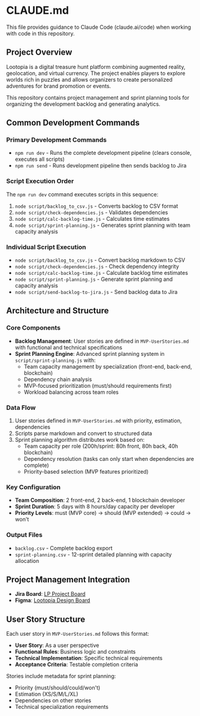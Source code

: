 # CLAUDE.md

This file provides guidance to Claude Code (claude.ai/code) when working with code in this repository.

## Project Overview

Lootopia is a digital treasure hunt platform combining augmented reality, geolocation, and virtual currency. The project enables players to explore worlds rich in puzzles and allows organizers to create personalized adventures for brand promotion or events.

This repository contains project management and sprint planning tools for organizing the development backlog and generating analytics.

## Common Development Commands

### Primary Development Commands
- `npm run dev` - Runs the complete development pipeline (clears console, executes all scripts)
- `npm run send` - Runs development pipeline then sends backlog to Jira

### Script Execution Order
The `npm run dev` command executes scripts in this sequence:
1. `node script/backlog_to_csv.js` - Converts backlog to CSV format
2. `node script/check-dependencies.js` - Validates dependencies 
3. `node script/calc-backlog-time.js` - Calculates time estimates
4. `node script/sprint-planning.js` - Generates sprint planning with team capacity analysis

### Individual Script Execution
- `node script/backlog_to_csv.js` - Convert backlog markdown to CSV
- `node script/check-dependencies.js` - Check dependency integrity
- `node script/calc-backlog-time.js` - Calculate backlog time estimates
- `node script/sprint-planning.js` - Generate sprint planning and capacity analysis
- `node script/send-backlog-to-jira.js` - Send backlog data to Jira

## Architecture and Structure

### Core Components
- **Backlog Management**: User stories are defined in `MVP-UserStories.md` with functional and technical specifications
- **Sprint Planning Engine**: Advanced sprint planning system in `script/sprint-planning.js` with:
  - Team capacity management by specialization (front-end, back-end, blockchain)
  - Dependency chain analysis 
  - MVP-focused prioritization (must/should requirements first)
  - Workload balancing across team roles

### Data Flow
1. User stories defined in `MVP-UserStories.md` with priority, estimation, dependencies
2. Scripts parse markdown and convert to structured data
3. Sprint planning algorithm distributes work based on:
   - Team capacity per role (200h/sprint: 80h front, 80h back, 40h blockchain)
   - Dependency resolution (tasks can only start when dependencies are complete)
   - Priority-based selection (MVP features prioritized)

### Key Configuration
- **Team Composition**: 2 front-end, 2 back-end, 1 blockchain developer
- **Sprint Duration**: 5 days with 8 hours/day capacity per developer
- **Priority Levels**: must (MVP core) → should (MVP extended) → could → won't

### Output Files
- `backlog.csv` - Complete backlog export
- `sprint-planning.csv` - 12-sprint detailed planning with capacity allocation

## Project Management Integration

- **Jira Board**: [LP Project Board](https://supdevinci-po.atlassian.net/jira/software/projects/LP/boards/39)
- **Figma**: [Lootopia Design Board](https://www.figma.com/board/0ewK97NYcmYfjvC4AgAEdt/Lootopia)

## User Story Structure

Each user story in `MVP-UserStories.md` follows this format:
- **User Story**: As a user perspective
- **Functional Rules**: Business logic and constraints  
- **Technical Implementation**: Specific technical requirements
- **Acceptance Criteria**: Testable completion criteria

Stories include metadata for sprint planning:
- Priority (must/should/could/won't)
- Estimation (XS/S/M/L/XL) 
- Dependencies on other stories
- Technical specialization requirements